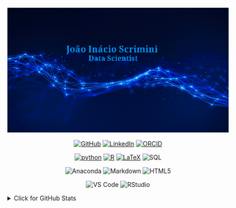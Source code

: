 <p align="center">
<img src="https://raw.githubusercontent.com/JoaoInacioS/JoaoInacioS/main/I_am.gif" width="800">
</p>

<p align="center">
    <a href="https://github.com/JoaoInacioS/" target="_blank"><img alt="GitHub" src="https://img.shields.io/badge/-@JoaoInacioS-181717?style=flat-square&logo=GitHub&logoColor=white"></a>
    <a href="https://www.linkedin.com/in/jo%C3%A3o-in%C3%A1cio-scrimini-417581251/" target="_blank"><img alt="LinkedIn" src="https://img.shields.io/badge/-LinkedIn-0077B5?style=flat-square&logo=Linkedin&logoColor=white"></a>
    <a href="https://orcid.org/0009-0006-7971-9641" target="_blank"><img alt="ORCID" src="https://img.shields.io/badge/-ORCID-A6CE39?style=flat-square&logo=ORCID&logoColor=white"></a>
</p>

<p align="center">
    <a href="https://github.com/JoaoInacioS?tab=repositories&language=python" target="_blank"><img alt="python" src="https://img.shields.io/badge/-python-3776AB?style=flat-square&logo=Python&logoColor=white"></a>
    <a href="https://github.com/JoaoInacioS?tab=repositories&language=r" target="_blank"><img alt="R" src="https://img.shields.io/badge/-R-276DC3?style=flat-square&logo=R&logoColor=white"></a>
    <a href="https://github.com/JoaoInacioS?tab=repositories&language=TeX" target="_blank"><img alt="LaTeX" src="https://img.shields.io/badge/-LaTeX-008080?style=flat-square&logo=LaTeX&logoColor=white"></a>
    <a target="_blank"><img alt="SQL" src="https://img.shields.io/badge/Microsoft_SQL_Server-CC2927"></a>
</p>

<p align="center">
    <a target="_blank"><img alt="Anaconda" src="https://img.shields.io/badge/Anaconda-darkgreen?logo=anaconda"></a>
    <a target="_blank"><img alt="Markdown" src="https://img.shields.io/badge/Markdown-azul?logo=markdown&logoColor=white&color=2b5b84"></a>
    <a target="_blank"><img alt="HTML5" src="https://img.shields.io/badge/HTML5-E34F26?logo=html5&logoColor=white"></a>
</p>

<p align="center">
    <a target="_blank"><img alt="VS Code" src="https://img.shields.io/badge/VS%20Code-IDE-blue?logo=visualstudiocode"></a>
    <a target="_blank"><img alt="RStudio" src="https://img.shields.io/badge/RStudio-IDE-blue?logo=RStudio"></a>
</p>

<details>
<summary>Click for GitHub Stats</summary>
<img align="center" src="https://github-readme-stats.vercel.app/api?username=JoaoInacioS&show_icons=true&count_private=true&theme=gruvbox" />
<img align="center" src="https://github-readme-stats.vercel.app/api/top-langs/?username=JoaoInacioS&layout=compact&count_private=true&theme=gruvbox" />
</details>
